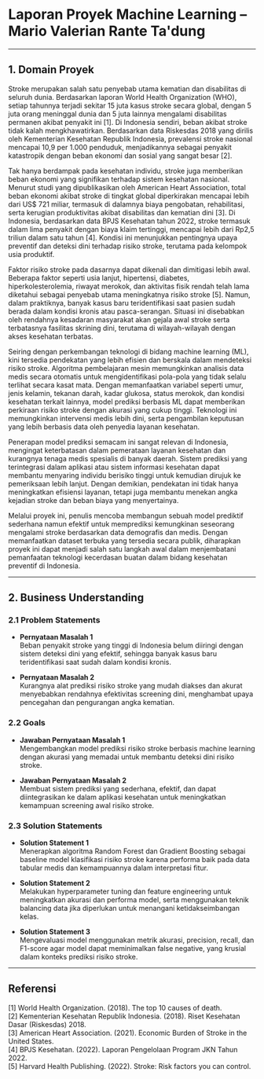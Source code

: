 # Laporan Proyek Machine Learning – Mario Valerian Rante Ta'dung

---

## 1. Domain Proyek

Stroke merupakan salah satu penyebab utama kematian dan disabilitas di seluruh dunia. Berdasarkan laporan World Health Organization (WHO), setiap tahunnya terjadi sekitar 15 juta kasus stroke secara global, dengan 5 juta orang meninggal dunia dan 5 juta lainnya mengalami disabilitas permanen akibat penyakit ini [1]. Di Indonesia sendiri, beban akibat stroke tidak kalah mengkhawatirkan. Berdasarkan data Riskesdas 2018 yang dirilis oleh Kementerian Kesehatan Republik Indonesia, prevalensi stroke nasional mencapai 10,9 per 1.000 penduduk, menjadikannya sebagai penyakit katastropik dengan beban ekonomi dan sosial yang sangat besar [2].

Tak hanya berdampak pada kesehatan individu, stroke juga memberikan beban ekonomi yang signifikan terhadap sistem kesehatan nasional. Menurut studi yang dipublikasikan oleh American Heart Association, total beban ekonomi akibat stroke di tingkat global diperkirakan mencapai lebih dari US$ 721 miliar, termasuk di dalamnya biaya pengobatan, rehabilitasi, serta kerugian produktivitas akibat disabilitas dan kematian dini [3]. Di Indonesia, berdasarkan data BPJS Kesehatan tahun 2022, stroke termasuk dalam lima penyakit dengan biaya klaim tertinggi, mencapai lebih dari Rp2,5 triliun dalam satu tahun [4]. Kondisi ini menunjukkan pentingnya upaya preventif dan deteksi dini terhadap risiko stroke, terutama pada kelompok usia produktif.

Faktor risiko stroke pada dasarnya dapat dikenali dan dimitigasi lebih awal. Beberapa faktor seperti usia lanjut, hipertensi, diabetes, hiperkolesterolemia, riwayat merokok, dan aktivitas fisik rendah telah lama diketahui sebagai penyebab utama meningkatnya risiko stroke [5]. Namun, dalam praktiknya, banyak kasus baru teridentifikasi saat pasien sudah berada dalam kondisi kronis atau pasca-serangan. Situasi ini disebabkan oleh rendahnya kesadaran masyarakat akan gejala awal stroke serta terbatasnya fasilitas skrining dini, terutama di wilayah-wilayah dengan akses kesehatan terbatas.

Seiring dengan perkembangan teknologi di bidang machine learning (ML), kini tersedia pendekatan yang lebih efisien dan berskala dalam mendeteksi risiko stroke. Algoritma pembelajaran mesin memungkinkan analisis data medis secara otomatis untuk mengidentifikasi pola-pola yang tidak selalu terlihat secara kasat mata. Dengan memanfaatkan variabel seperti umur, jenis kelamin, tekanan darah, kadar glukosa, status merokok, dan kondisi kesehatan terkait lainnya, model prediksi berbasis ML dapat memberikan perkiraan risiko stroke dengan akurasi yang cukup tinggi. Teknologi ini memungkinkan intervensi medis lebih dini, serta pengambilan keputusan yang lebih berbasis data oleh penyedia layanan kesehatan.

Penerapan model prediksi semacam ini sangat relevan di Indonesia, mengingat keterbatasan dalam pemerataan layanan kesehatan dan kurangnya tenaga medis spesialis di banyak daerah. Sistem prediksi yang terintegrasi dalam aplikasi atau sistem informasi kesehatan dapat membantu menyaring individu berisiko tinggi untuk kemudian dirujuk ke pemeriksaan lebih lanjut. Dengan demikian, pendekatan ini tidak hanya meningkatkan efisiensi layanan, tetapi juga membantu menekan angka kejadian stroke dan beban biaya yang menyertainya.

Melalui proyek ini, penulis mencoba membangun sebuah model prediktif sederhana namun efektif untuk memprediksi kemungkinan seseorang mengalami stroke berdasarkan data demografis dan medis. Dengan memanfaatkan dataset terbuka yang tersedia secara publik, diharapkan proyek ini dapat menjadi salah satu langkah awal dalam menjembatani pemanfaatan teknologi kecerdasan buatan dalam bidang kesehatan preventif di Indonesia.

---

## 2. Business Understanding

### 2.1 Problem Statements

- **Pernyataan Masalah 1**  
  Beban penyakit stroke yang tinggi di Indonesia belum diiringi dengan sistem deteksi dini yang efektif, sehingga banyak kasus baru teridentifikasi saat sudah dalam kondisi kronis.

- **Pernyataan Masalah 2**  
  Kurangnya alat prediksi risiko stroke yang mudah diakses dan akurat menyebabkan rendahnya efektivitas screening dini, menghambat upaya pencegahan dan pengurangan angka kematian.

### 2.2 Goals

- **Jawaban Pernyataan Masalah 1**  
  Mengembangkan model prediksi risiko stroke berbasis machine learning dengan akurasi yang memadai untuk membantu deteksi dini risiko stroke.

- **Jawaban Pernyataan Masalah 2**  
  Membuat sistem prediksi yang sederhana, efektif, dan dapat diintegrasikan ke dalam aplikasi kesehatan untuk meningkatkan kemampuan screening awal risiko stroke.

### 2.3 Solution Statements

- **Solution Statement 1**  
  Menerapkan algoritma Random Forest dan Gradient Boosting sebagai baseline model klasifikasi risiko stroke karena performa baik pada data tabular medis dan kemampuannya dalam interpretasi fitur.

- **Solution Statement 2**  
  Melakukan hyperparameter tuning dan feature engineering untuk meningkatkan akurasi dan performa model, serta menggunakan teknik balancing data jika diperlukan untuk menangani ketidakseimbangan kelas.

- **Solution Statement 3**  
  Mengevaluasi model menggunakan metrik akurasi, precision, recall, dan F1-score agar model dapat meminimalkan false negative, yang krusial dalam konteks prediksi risiko stroke.

---

## Referensi

[1] World Health Organization. (2018). The top 10 causes of death.  
[2] Kementerian Kesehatan Republik Indonesia. (2018). Riset Kesehatan Dasar (Riskesdas) 2018.  
[3] American Heart Association. (2021). Economic Burden of Stroke in the United States.  
[4] BPJS Kesehatan. (2022). Laporan Pengelolaan Program JKN Tahun 2022.  
[5] Harvard Health Publishing. (2022). Stroke: Risk factors you can control.  
